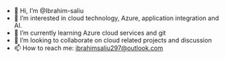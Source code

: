 - 👋 Hi, I’m @Ibrahim-saliu
- 👀 I’m interested in cloud technology, Azure, application integration and AI.
- 🌱 I’m currently learning Azure cloud services and git
- 💞️ I’m looking to collaborate on cloud related projects and discussion
- 📫 How to reach me: ibrahimsaliu297@outlook.com

<!---
Ibrahim-saliu/Ibrahim-saliu is a ✨ special ✨ repository because its `README.md` (this file) appears on your GitHub profile.
You can click the Preview link to take a look at your changes.
--->
